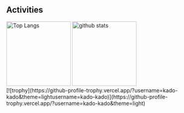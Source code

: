 ## Activities
<div align="left"> 
  <img alt="Top Langs" height="170px" src="https://github-readme-stats.vercel.app/api?username=kado-kado&count_private=true" />
  <img alt="github stats" height="170px" src="https://github-readme-stats.vercel.app/api/top-langs/?username=kado-kado&layout=compact&count_private=true" />
</div>
[![trophy](https://github-profile-trophy.vercel.app/?username=kado-kado&theme=lightusername=kado-kado)](https://github-profile-trophy.vercel.app/?username=kado-kado&theme=light)